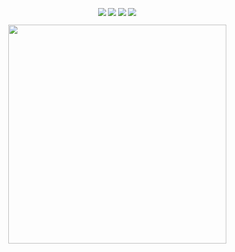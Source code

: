 <!-- social links -->
<p align="center">
<a href="https://instagram.com/brandanmcdevitt/"><img src="https://img.shields.io/badge/Instagram%20-%23E4405F.svg?&style=for-the-badge&logo=Instagram&logoColor=white"/></a>
<a href="https://twitter.com/brandanmcdevitt"><img src="https://img.shields.io/badge/Twitter%20-%231DA1F2.svg?&style=for-the-badge&logo=Twitter&logoColor=white"/></a>
<a href="https://linkedin.com/in/brandanmcdevitt/"><img src="https://img.shields.io/badge/linkedin%20-%230077B5.svg?&style=for-the-badge&logo=linkedin&logoColor=white"/></a>
<a href="https://brandan.me"><img src="https://img.shields.io/badge/wesbite%20-%23013243.svg?&style=for-the-badge" /></a>

<p align="center">
  <a href="https://open.spotify.com/user/brandanmcdevitt"><img src="https://spotify-player-github-readme.vercel.app/api/spotify" width=435/></a>
</p>
